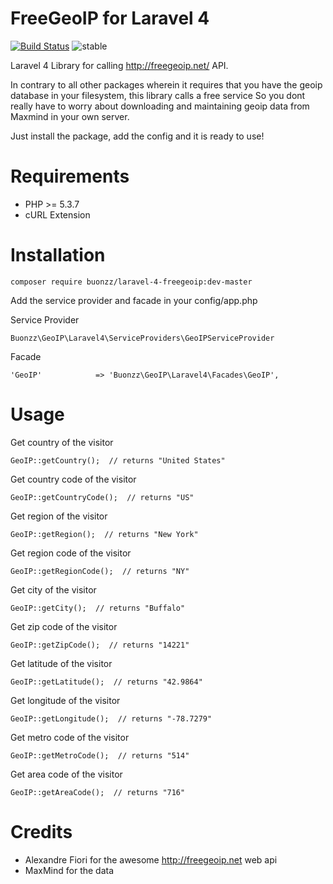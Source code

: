 FreeGeoIP for Laravel 4 
=======================

[![Build Status](https://travis-ci.org/buonzz/laravel-4-freegeoip.svg?branch=master)](https://travis-ci.org/buonzz/laravel-4-freegeoip)  ![stable](http://img.shields.io/badge/stable%20-v1.0.1-blue.svg)


Laravel 4 Library for calling http://freegeoip.net/ API.

In contrary to all other packages wherein it requires that you have the geoip database in your filesystem, this library calls a free service
So you dont really have to worry about downloading and maintaining geoip data from Maxmind in your own server.

Just install the package, add the config and it is ready to use!


Requirements
============

* PHP >= 5.3.7
* cURL Extension

Installation
============

    composer require buonzz/laravel-4-freegeoip:dev-master

Add the service provider and facade in your config/app.php

Service Provider

    Buonzz\GeoIP\Laravel4\ServiceProviders\GeoIPServiceProvider

Facade

    'GeoIP'            => 'Buonzz\GeoIP\Laravel4\Facades\GeoIP',


Usage
=====


Get country of the visitor

    GeoIP::getCountry();  // returns "United States"
    
Get country code of the visitor

    GeoIP::getCountryCode();  // returns "US"

Get region of the visitor

    GeoIP::getRegion();  // returns "New York"

Get region code of the visitor

    GeoIP::getRegionCode();  // returns "NY"

Get city of the visitor

    GeoIP::getCity();  // returns "Buffalo"

Get zip code of the visitor

    GeoIP::getZipCode();  // returns "14221"
    
Get latitude of the visitor

    GeoIP::getLatitude();  // returns "42.9864"

Get longitude of the visitor

    GeoIP::getLongitude();  // returns "-78.7279"

Get metro code of the visitor

    GeoIP::getMetroCode();  // returns "514"

Get area code of the visitor

    GeoIP::getAreaCode();  // returns "716"


Credits
=======

* Alexandre Fiori for the awesome http://freegeoip.net web api
* MaxMind for the data



